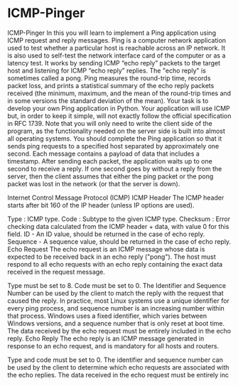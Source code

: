 # ICMP-Pinger

ICMP-Pinger
In this you will learn to implement a Ping application using ICMP request and reply messages. Ping is a computer network application used to test whether a particular host is reachable across an IP network. It is also used to self-test the network interface card of the computer or as a latency test. It works by sending ICMP “echo reply” packets to the target host and listening for ICMP “echo reply” replies. The "echo reply" is sometimes called a pong. Ping measures the round-trip time, records packet loss, and prints a statistical summary of the echo reply packets received (the minimum, maximum, and the mean of the round-trip times and in some versions the standard deviation of the mean). Your task is to develop your own Ping application in Python. Your application will use ICMP but, in order to keep it simple, will not exactly follow the official specification in RFC 1739. Note that you will only need to write the client side of the program, as the functionality needed on the server side is built into almost all operating systems. You should complete the Ping application so that it sends ping requests to a specified host separated by approximately one second. Each message contains a payload of data that includes a timestamp. After sending each packet, the application waits up to one second to receive a reply. If one second goes by without a reply from the server, then the client assumes that either the ping packet or the pong packet was lost in the network (or that the server is down).

Internet Control Message Protocol (ICMP)
ICMP Header
The ICMP header starts after bit 160 of the IP header (unless IP options are used).

Type : ICMP type.
Code : Subtype to the given ICMP type.
Checksum : Error checking data calculated from the ICMP header + data, with value 0 for this field.
ID - An ID value, should be returned in the case of echo reply.
Sequence - A sequence value, should be returned in the case of echo reply.
Echo Request
The echo request is an ICMP message whose data is expected to be received back in an echo reply ("pong"). The host must respond to all echo requests with an echo reply containing the exact data received in the request message.

Type must be set to 8.
Code must be set to 0.
The Identifier and Sequence Number can be used by the client to match the reply with the request that caused the reply. In practice, most Linux systems use a unique identifier for every ping process, and sequence number is an increasing number within that process. Windows uses a fixed identifier, which varies between Windows versions, and a sequence number that is only reset at boot time.
The data received by the echo request must be entirely included in the echo reply.
Echo Reply
The echo reply is an ICMP message generated in response to an echo request, and is mandatory for all hosts and routers.

Type and code must be set to 0.
The identifier and sequence number can be used by the client to determine which echo requests are associated with the echo replies.
The data received in the echo request must be entirely inc
